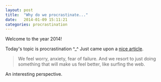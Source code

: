 ```yaml
---
layout: post
title:  "Why do we procrastinate..."
date:   2014-01-09 15:11:21
categories: procrastination
---
```


Welcome to the year 2014!

Today's topic is procrastination ^_^ Just came upon a
[nice article](http://online.wsj.com/news/articles/SB10001424052702303933104579306664120892036).

> We feel worry, anxiety, fear of failure. And we resort to just doing
something that will make us feel better, like surfing the web.

An interesting perspective.
